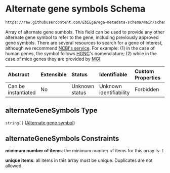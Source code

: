 # Alternate gene symbols Schema

```txt
https://raw.githubusercontent.com/EbiEga/ega-metadata-schema/main/schemas/EGA.common-definitions.json#/definitions/geneDescriptor/properties/alternateGeneSymbols
```

Array of alternate gene sumbols. This field can be used to provide any other alternate gene symbol to refer to the gene, including previously approved gene symbols. There are several resources to search for a gene of interest, although we recommend [NCBI's service](https://www.ncbi.nlm.nih.gov/gene). For example: (1) in the case of human genes, the symbol follows [HGNC](https://www.genenames.org/)'s nomenclature; (2) while in the case of mice genes they are provided by [MGI](http://www.informatics.jax.org/).

| Abstract            | Extensible | Status         | Identifiable            | Custom Properties | Additional Properties | Access Restrictions | Defined In                                                                                           |
| :------------------ | :--------- | :------------- | :---------------------- | :---------------- | :-------------------- | :------------------ | :--------------------------------------------------------------------------------------------------- |
| Can be instantiated | No         | Unknown status | Unknown identifiability | Forbidden         | Forbidden             | none                | [EGA.common-definitions.json\*](../../../schemas/EGA.common-definitions.json "open original schema") |

## alternateGeneSymbols Type

`string[]` ([Alternate gene symbol](ega-12-definitions-gene-descriptor-properties-alternate-gene-symbols-alternate-gene-symbol.md))

## alternateGeneSymbols Constraints

**minimum number of items**: the minimum number of items for this array is: `1`

**unique items**: all items in this array must be unique. Duplicates are not allowed.
